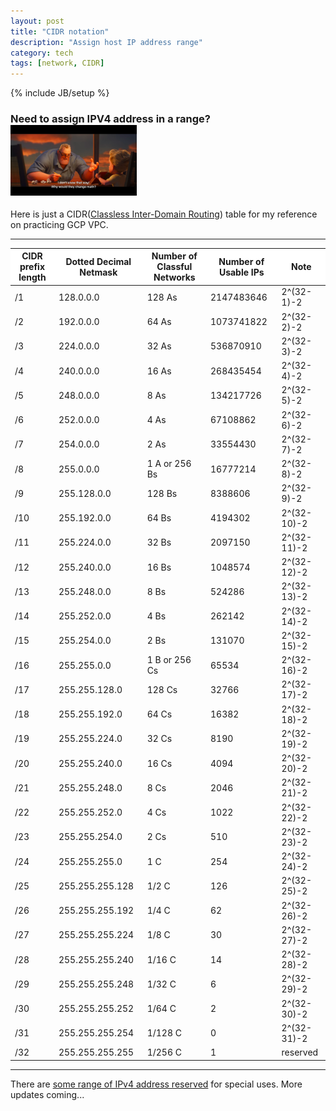 ```yaml
---
layout: post
title: "CIDR notation"
description: "Assign host IP address range"
category: tech
tags: [network, CIDR]
---
```

{% include JB/setup %}
### Need to assign IPV4 address in a range? <img src="/assets/imgs/change_math.png"  alt="Various Edna Mode Styles" width="40%"/>

Here is just a CIDR([Classless Inter-Domain Routing](https://en.wikipedia.org/wiki/Classless_Inter-Domain_Routing)) table for my reference on practicing GCP VPC.
<hr/>
<table cellspacing="0" border="0" style="width: 100%; position: relative; border-collapse: collapse;">
	<thead>
		<tr>
			<th style="background: white; position: sticky; top: 0;">CIDR prefix length</th>
			<th style="background: white; position: sticky; top: 0;">Dotted Decimal Netmask</th>
			<th style="background: white; position: sticky; top: 0;">Number of Classful Networks</th>
			<th style="background: white; position: sticky; top: 0;">Number of Usable IPs</th>
			<th style="background: white; position: sticky; top: 0;">Note</th>
		</tr>
	</thead>
	<tbody>
		<tr>
			<td>/1</td>
			<td>128.0.0.0</td>
			<td>128 As</td>
			<td>2147483646</td>
			<td>2^(32-1)-2</td>
		</tr>
		<tr>
			<td>/2</td>
			<td>192.0.0.0</td>
			<td>64 As</td>
			<td>1073741822</td>
			<td>2^(32-2)-2</td>
		</tr>
		<tr>
			<td>/3</td>
			<td>224.0.0.0</td>
			<td>32 As</td>
			<td>536870910</td>
			<td>2^(32-3)-2</td>
		</tr>
		<tr>
			<td>/4</td>
			<td>240.0.0.0</td>
			<td>16 As</td>
			<td>268435454</td>
			<td>2^(32-4)-2</td>
		</tr>
		<tr>
			<td>/5</td>
			<td>248.0.0.0</td>
			<td>8 As</td>
			<td>134217726</td>
			<td>2^(32-5)-2</td>
		</tr>
		<tr>
			<td>/6</td>
			<td>252.0.0.0</td>
			<td>4 As</td>
			<td>67108862</td>
			<td>2^(32-6)-2</td>
		</tr>
		<tr>
			<td>/7</td>
			<td>254.0.0.0</td>
			<td>2 As</td>
			<td>33554430</td>
			<td>2^(32-7)-2</td>
		</tr>
		<tr>
			<td>/8</td>
			<td>255.0.0.0</td>
			<td>1 A or 256 Bs</td>
			<td>16777214</td>
			<td>2^(32-8)-2</td>
		</tr>
		<tr>
			<td>/9</td>
			<td>255.128.0.0</td>
			<td>128 Bs</td>
			<td>8388606</td>
			<td>2^(32-9)-2</td>
		</tr>
		<tr>
			<td>/10</td>
			<td>255.192.0.0</td>
			<td>64 Bs</td>
			<td>4194302</td>
			<td>2^(32-10)-2</td>
		</tr>
		<tr>
			<td>/11</td>
			<td>255.224.0.0</td>
			<td>32 Bs</td>
			<td>2097150</td>
			<td>2^(32-11)-2</td>
		</tr>
		<tr>
			<td>/12</td>
			<td>255.240.0.0</td>
			<td>16 Bs</td>
			<td>1048574</td>
			<td>2^(32-12)-2</td>
		</tr>
		<tr>
			<td>/13</td>
			<td>255.248.0.0</td>
			<td>8 Bs</td>
			<td>524286</td>
			<td>2^(32-13)-2</td>
		</tr>
		<tr>
			<td>/14</td>
			<td>255.252.0.0</td>
			<td>4 Bs</td>
			<td>262142</td>
			<td>2^(32-14)-2</td>
		</tr>
		<tr>
			<td>/15</td>
			<td>255.254.0.0</td>
			<td>2 Bs</td>
			<td>131070</td>
			<td>2^(32-15)-2</td>
		</tr>
		<tr>
			<td>/16</td>
			<td>255.255.0.0</td>
			<td>1 B or 256 Cs</td>
			<td>65534</td>
			<td>2^(32-16)-2</td>
		</tr>
		<tr>
			<td>/17</td>
			<td>255.255.128.0</td>
			<td>128 Cs</td>
			<td>32766</td>
			<td>2^(32-17)-2</td>
		</tr>
		<tr>
			<td>/18</td>
			<td>255.255.192.0</td>
			<td>64 Cs</td>
			<td>16382</td>
			<td>2^(32-18)-2</td>
		</tr>
		<tr>
			<td>/19</td>
			<td>255.255.224.0</td>
			<td>32 Cs</td>
			<td>8190</td>
			<td>2^(32-19)-2</td>
		</tr>
		<tr>
			<td>/20</td>
			<td>255.255.240.0</td>
			<td>16 Cs</td>
			<td>4094</td>
			<td>2^(32-20)-2</td>
		</tr>
		<tr>
			<td>/21</td>
			<td>255.255.248.0</td>
			<td>8 Cs</td>
			<td>2046</td>
			<td>2^(32-21)-2</td>
		</tr>
		<tr>
			<td>/22</td>
			<td>255.255.252.0</td>
			<td>4 Cs</td>
			<td>1022</td>
			<td>2^(32-22)-2</td>
		</tr>
		<tr>
			<td>/23</td>
			<td>255.255.254.0</td>
			<td>2 Cs</td>
			<td>510</td>
			<td>2^(32-23)-2</td>
		</tr>
		<tr>
			<td>/24</td>
			<td>255.255.255.0</td>
			<td>1 C</td>
			<td>254</td>
			<td>2^(32-24)-2</td>
		</tr>
		<tr>
			<td>/25</td>
			<td>255.255.255.128</td>
			<td>1/2 C</td>
			<td>126</td>
			<td>2^(32-25)-2</td>
		</tr>
		<tr>
			<td>/26</td>
			<td>255.255.255.192</td>
			<td>1/4 C</td>
			<td>62</td>
			<td>2^(32-26)-2</td>
		</tr>
		<tr>
			<td>/27</td>
			<td>255.255.255.224</td>
			<td>1/8 C</td>
			<td>30</td>
			<td>2^(32-27)-2</td>
		</tr>
		<tr>
			<td>/28</td>
			<td>255.255.255.240</td>
			<td>1/16 C</td>
			<td>14</td>
			<td>2^(32-28)-2</td>
		</tr>
		<tr>
			<td>/29</td>
			<td>255.255.255.248</td>
			<td>1/32 C</td>
			<td>6</td>
			<td>2^(32-29)-2</td>
		</tr>
		<tr>
			<td>/30</td>
			<td>255.255.255.252</td>
			<td>1/64 C</td>
			<td>2</td>
			<td>2^(32-30)-2</td>
		</tr>
		<tr>
			<td>/31</td>
			<td>255.255.255.254</td>
			<td>1/128 C</td>
			<td>0</td>
			<td>2^(32-31)-2</td>
		</tr>
		<tr>
			<td>/32</td>
			<td>255.255.255.255</td>
			<td>1/256 C</td>
			<td>1</td>
			<td>reserved</td>
		</tr>
	</tbody>
</table>
<hr/>

There are [some range of IPv4 address reserved](https://en.wikipedia.org/wiki/Reserved_IP_addresses#IPv4) for special uses. More updates coming...